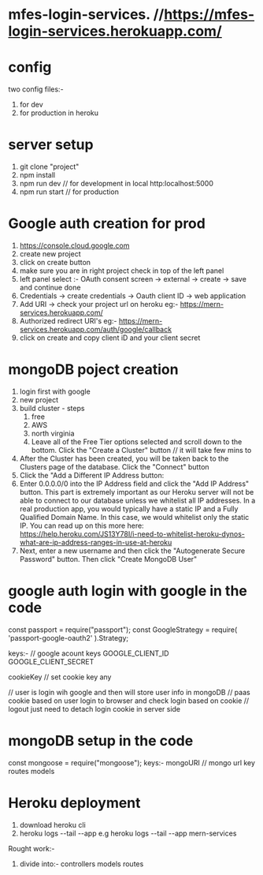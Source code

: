 # mfes-login-services. //https://mfes-login-services.herokuapp.com/
# config
two config files:-
1. for dev
2. for production in heroku

# server setup
1. git clone "project"
2. npm install
3. npm run dev // for development in local
http:localhost:5000
4. npm run start // for production

# Google auth creation for prod
1. https://console.cloud.google.com
2. create new project
3. click on create button
4. make sure you are in right project check in top of the left panel
5. left panel select :- OAuth consent screen -> external -> create -> save and continue done
6. Credentials -> create credentials -> Oauth client ID -> web application
7. Add URI -> check your project url on heroku eg:- https://mern-services.herokuapp.com/
8. Authorized redirect URI's eg:- https://mern-services.herokuapp.com/auth/google/callback
9. click on create and copy client iD and your client secret

# mongoDB poject creation
1. login first with google
2. new project
3. build cluster  - steps
   1. free 
   2. AWS 
   3. north virginia
   4. Leave all of the Free Tier options selected and scroll down to the bottom. Click the "Create a Cluster" button // it will take few mins to
5. After the Cluster has been created, you will be taken back to the Clusters page of the database. Click the "Connect" button
6. Click the "Add a Different IP Address button:
7. Enter 0.0.0.0/0 into the IP Address field and click the "Add IP Address" button. This part is extremely important as our Heroku server will not be able to connect to our database unless we whitelist all IP addresses.
In a real production app, you would typically have a static IP and a Fully Qualified Domain Name. In this case, we would whitelist only the static IP. You can read up on this more here:
https://help.heroku.com/JS13Y78I/i-need-to-whitelist-heroku-dynos-what-are-ip-address-ranges-in-use-at-heroku
8. Next, enter a new username and then click the "Autogenerate Secure Password" button. Then click "Create MongoDB User"

# google auth login with google in the code
const passport = require("passport");
const GoogleStrategy = require( 'passport-google-oauth2' ).Strategy;

keys:-    // google acount keys
GOOGLE_CLIENT_ID          
GOOGLE_CLIENT_SECRET

cookieKey  // set cookie key any

// user is login wih google and then will store user info in mongoDB
// paas cookie based on user login to browser and check login based on cookie
// logout just need to detach login cookie in server side


# mongoDB setup in the code
const mongoose = require("mongoose");
keys:-
mongoURI  // mongo url key
routes
models

# Heroku deployment
1. download heroku cli
2. heroku logs --tail --app <app name>  e.g heroku logs --tail --app mern-services





Rought work:-
1. divide into:-
   controllers
   models
   routes









